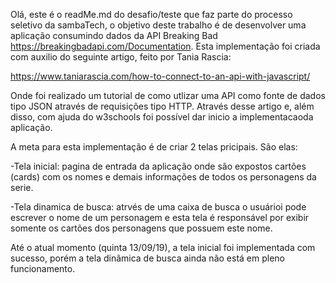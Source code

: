 Olá, este é o readMe.md do desafio/teste que faz parte do processo seletivo da sambaTech, o objetivo
 deste trabalho é de desenvolver uma aplicação consumindo dados da API Breaking Bad https://breakingbadapi.com/Documentation.
Esta implementação foi criada com auxilio do seguinte artigo, feito por Tania Rascia:

  https://www.taniarascia.com/how-to-connect-to-an-api-with-javascript/
 
 Onde foi realizado um tutorial de como utlizar uma API como fonte de dados tipo JSON através de requisições tipo HTTP. Através desse artigo 
e, além disso, com ajuda do w3schools foi possível dar inicio a implementacaoda aplicação.

A meta para esta implementação é de criar 2 telas pricipais. São elas:

  -Tela inicial: pagina de entrada da aplicação onde são expostos cartões (cards) com os nomes e demais informações de todos os personagens da serie.
  
  -Tela dinamica de busca: atrvés de uma caixa de busca o usuárioi pode escrever o nome de um personagem e 
esta tela é responsável por exibir somente os cartões dos personagens que possuem este nome.


Até o atual momento (quinta 13/09/19), a tela inicial foi implementada com sucesso, porém a tela dinâmica de busca ainda não está em pleno funcionamento.

